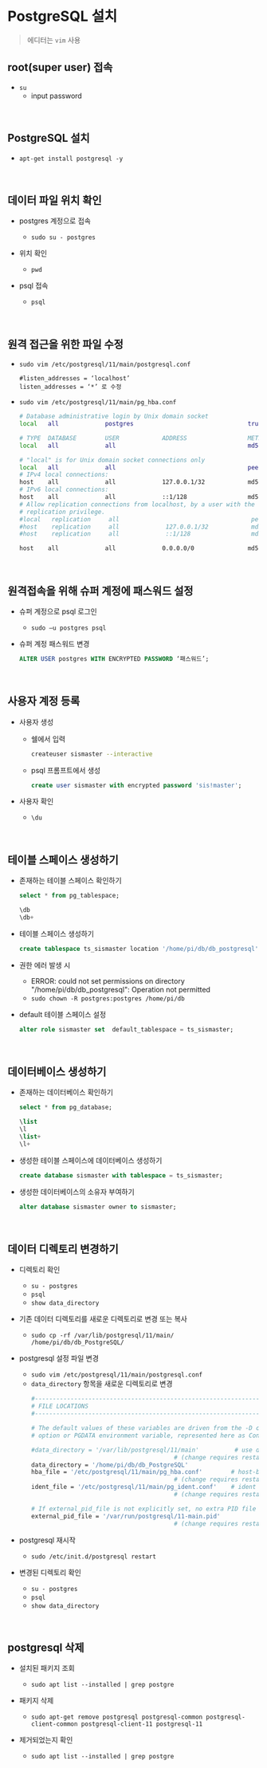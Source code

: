 # PostgreSQL 설치
> 에디터는 `vim` 사용

## root(super user) 접속
- `su`
  - input password

<br>

## PostgreSQL 설치
- `apt-get install postgresql -y`

<br>

## 데이터 파일 위치 확인
- postgres 계정으로 접속
  - `sudo su - postgres`

- 위치 확인
  - `pwd`

- psql 접속
  - `psql`

<br>

## 원격 접근을 위한 파일 수정
- `sudo vim /etc/postgresql/11/main/postgresql.conf`
    ```
    #listen_addresses = ‘localhost’
    listen_addresses = ‘*’ 로 수정
    ```

- `sudo vim /etc/postgresql/11/main/pg_hba.conf`
    ```sh
    # Database administrative login by Unix domain socket
    local   all             postgres                                trust

    # TYPE  DATABASE        USER            ADDRESS                 METHOD
    local   all             all                                     md5

    # "local" is for Unix domain socket connections only
    local   all             all                                     peer
    # IPv4 local connections:
    host    all             all             127.0.0.1/32            md5
    # IPv6 local connections:
    host    all             all             ::1/128                 md5
    # Allow replication connections from localhost, by a user with the
    # replication privilege.
    #local   replication     all                                     peer
    #host    replication     all             127.0.0.1/32            md5
    #host    replication     all             ::1/128                 md5

    host    all             all             0.0.0.0/0               md5
    ```

<br>

## 원격접속을 위해 슈퍼 계정에 패스워드 설정
- 슈퍼 계정으로 psql 로그인
  - `sudo –u postgres psql`

- 슈퍼 계정 패스워드 변경
    ```sql
    ALTER USER postgres WITH ENCRYPTED PASSWORD ‘패스워드’;
    ```

<br>

## 사용자 계정 등록
- 사용자 생성
  - 쉘에서 입력
    ```sh
    createuser sismaster --interactive
    ```

  - psql 프롬프트에서 생성
    ```sql
    create user sismaster with encrypted password 'sis!master';
    ```

- 사용자 확인
  - `\du`

<br>

## 테이블 스페이스 생성하기
- 존재하는 테이블 스페이스 확인하기
    ```sql
    select * from pg_tablespace;
    ```

    ```sql
    \db
    \db+
    ```

- 테이블 스페이스 생성하기
    ```sql
    create tablespace ts_sismaster location '/home/pi/db/db_postgresql';
    ```

- 권한 에러 발생 시
  - ERROR:  could not set permissions on directory "/home/pi/db/db_postgresql": Operation not permitted
  - `sudo chown -R postgres:postgres /home/pi/db`

- default 테이블 스페이스 설정
    ```sql
    alter role sismaster set  default_tablespace = ts_sismaster;
    ```

<br>

## 데이터베이스 생성하기
- 존재하는 데이터베이스 확인하기
    ```sql
    select * from pg_database;
    ```

    ```sql
    \list
    \l
    \list+
    \l+
    ```

- 생성한 테이블 스페이스에 데이터베이스 생성하기
    ```sql
    create database sismaster with tablespace = ts_sismaster;
    ```

- 생성한 데이터베이스의 소유자 부여하기
    ```sql
    alter database sismaster owner to sismaster;
    ```

<br>

## 데이터 디렉토리 변경하기
- 디렉토리 확인
  - `su - postgres`
  - `psql`
  - `show data_directory`

- 기존 데이터 디렉토리를 새로운 디렉토리로 변경 또는 복사
  - `sudo cp -rf /var/lib/postgresql/11/main/ /home/pi/db/db_PostgreSQL/`

- postgresql 설정 파일 변경
  - `sudo vim /etc/postgresql/11/main/postgresql.conf`
  - `data_directory` 항목을 새로운 디렉토리로 변경
    ```sh
    #------------------------------------------------------------------------------
    # FILE LOCATIONS
    #------------------------------------------------------------------------------

    # The default values of these variables are driven from the -D command-line
    # option or PGDATA environment variable, represented here as ConfigDir.

    #data_directory = '/var/lib/postgresql/11/main'          # use data in another directory
                                            # (change requires restart)
    data_directory = '/home/pi/db/db_PostgreSQL'
    hba_file = '/etc/postgresql/11/main/pg_hba.conf'        # host-based authentication file
                                            # (change requires restart)
    ident_file = '/etc/postgresql/11/main/pg_ident.conf'    # ident configuration file
                                            # (change requires restart)

    # If external_pid_file is not explicitly set, no extra PID file is written.
    external_pid_file = '/var/run/postgresql/11-main.pid'                   # write an extra PID file
                                            # (change requires restart)
    ```

- postgresql 재시작
  - `sudo /etc/init.d/postgresql restart`

- 변경된 디렉토리 확인
  - `su - postgres`
  - `psql`
  - `show data_directory`

<br>

## postgresql 삭제
- 설치된 패키지 조회
  - `sudo apt list --installed | grep postgre`

- 패키지 삭제
  - `sudo apt-get remove postgresql postgresql-common postgresql-client-common postgresql-client-11 postgresql-11`

- 제거되었는지 확인
  - `sudo apt list --installed | grep postgre`